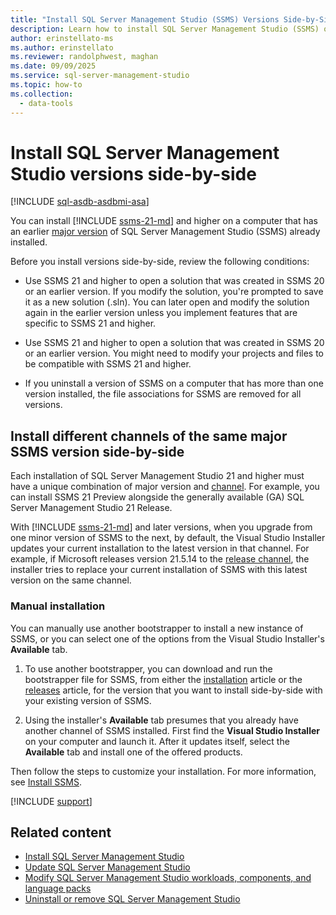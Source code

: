 ```yaml
---
title: "Install SQL Server Management Studio (SSMS) Versions Side-by-Side"
description: Learn how to install SQL Server Management Studio (SSMS) on a computer that has an earlier or later version of SQL Server Management Studio (SSMS) already installed.
author: erinstellato-ms
ms.author: erinstellato
ms.reviewer: randolphwest, maghan
ms.date: 09/09/2025
ms.service: sql-server-management-studio
ms.topic: how-to
ms.collection:
  - data-tools
---
```

# Install SQL Server Management Studio versions side-by-side

[!INCLUDE [sql-asdb-asdbmi-asa](../includes/applies-to-version/sql-asdb-asdbmi-asa.md)]

You can install [!INCLUDE [ssms-21-md](../includes/ssms-21-md.md)] and higher on a computer that has an earlier [major version](channels-release.md#determine-your-product-version-and-channel) of SQL Server Management Studio (SSMS) already installed.

Before you install versions side-by-side, review the following conditions:

- Use SSMS 21 and higher to open a solution that was created in SSMS 20 or an earlier version. If you modify the solution, you're prompted to save it as a new solution (.sln). You can later open and modify the solution again in the earlier version unless you implement features that are specific to SSMS 21 and higher.

- Use SSMS 21 and higher to open a solution that was created in SSMS 20 or an earlier version. You might need to modify your projects and files to be compatible with SSMS 21 and higher.

- If you uninstall a version of SSMS on a computer that has more than one version installed, the file associations for SSMS are removed for all versions.

## Install different channels of the same major SSMS version side-by-side

Each installation of SQL Server Management Studio 21 and higher must have a unique combination of major version and [channel](channels-release.md). For example, you can install SSMS 21 Preview alongside the generally available (GA) SQL Server Management Studio 21 Release.

With [!INCLUDE [ssms-21-md](../includes/ssms-21-md.md)] and later versions, when you upgrade from one minor version of SSMS to the next, by default, the Visual Studio Installer updates your current installation to the latest version in that channel. For example, if Microsoft releases version 21.5.14 to the [release channel](channels-release.md), the installer tries to replace your current installation of SSMS with this latest version on the same channel.

### Manual installation

You can manually use another bootstrapper to install a new instance of SSMS, or you can select one of the options from the Visual Studio Installer's **Available** tab.

1. To use another bootstrapper, you can download and run the bootstrapper file for SSMS, from either the [installation](install.md) article or the [releases](../release-history.md#release-dates-and-build-numbers) article, for the version that you want to install side-by-side with your existing version of SSMS.

1. Using the installer's **Available** tab presumes that you already have another channel of SSMS installed. First find the **Visual Studio Installer** on your computer and launch it. After it updates itself, select the **Available** tab and install one of the offered products.

Then follow the steps to customize your installation. For more information, see [Install SSMS](install.md#step-4---choose-workloads-optional).

[!INCLUDE [support](../includes/support.md)]

## Related content

- [Install SQL Server Management Studio](install.md)
- [Update SQL Server Management Studio](update.md)
- [Modify SQL Server Management Studio workloads, components, and language packs](modify.md)
- [Uninstall or remove SQL Server Management Studio](uninstall.md)

